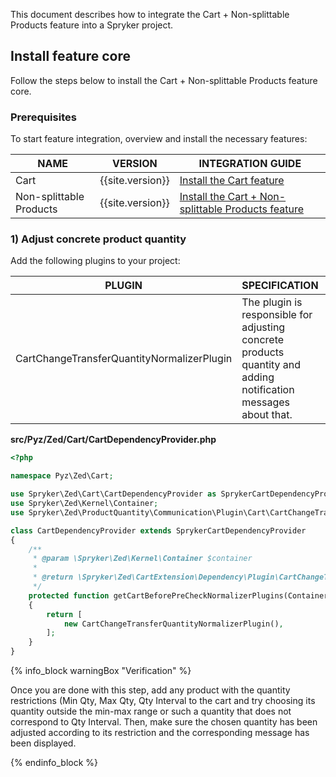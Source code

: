 


This document describes how to integrate the Cart + Non-splittable Products feature into a Spryker project.

## Install feature core

Follow the steps below to install the Cart + Non-splittable Products feature core.

### Prerequisites

To start feature integration, overview and install the necessary features:

| NAME | VERSION | INTEGRATION GUIDE|
| --- | --- | --- |
| Cart | {{site.version}} | [Install the Cart feature](/docs/pbc/all/cart-and-checkout/202204.0/install-and-upgrade/install-features/install-the-cart-feature.html)|
| Non-splittable Products |{{site.version}} | [Install the Cart + Non-splittable Products feature](/docs/pbc/all/cart-and-checkout/202204.0/install-and-upgrade/install-features/install-the-cart-product-bundles-feature.html) |

### 1) Adjust concrete product quantity

Add the following plugins to your project:

| PLUGIN | SPECIFICATION | PREREQUISITES | NAMESPACE |
| --- | --- | --- | --- |
| CartChangeTransferQuantityNormalizerPlugin | The plugin is responsible for adjusting concrete products quantity and adding notification messages about that. | The `ProductQuantity` and `ProductQuantityStorage` modules should be installed. | Spryker\Zed\ProductQuantity\Communication\Plugin\Cart |

**src/Pyz/Zed/Cart/CartDependencyProvider.php**

```php
<?php

namespace Pyz\Zed\Cart;

use Spryker\Zed\Cart\CartDependencyProvider as SprykerCartDependencyProvider;
use Spryker\Zed\Kernel\Container;
use Spryker\Zed\ProductQuantity\Communication\Plugin\Cart\CartChangeTransferQuantityNormalizerPlugin;

class CartDependencyProvider extends SprykerCartDependencyProvider
{
	/**
	 * @param \Spryker\Zed\Kernel\Container $container
	 *
	 * @return \Spryker\Zed\CartExtension\Dependency\Plugin\CartChangeTransferNormalizerPluginInterface[]
	 */
	protected function getCartBeforePreCheckNormalizerPlugins(Container $container): array
	{
		return [
			new CartChangeTransferQuantityNormalizerPlugin(),
		];
	}
}
```

{% info_block warningBox "Verification" %}

Once you are done with this step, add any product with the quantity restrictions (Min Qty, Max Qty, Qty Interval to the cart and try choosing its quantity outside the min-max range or such a quantity that does not correspond to Qty Interval. Then, make sure the chosen quantity has been adjusted according to its restriction and the corresponding message has been displayed.

{% endinfo_block %}
